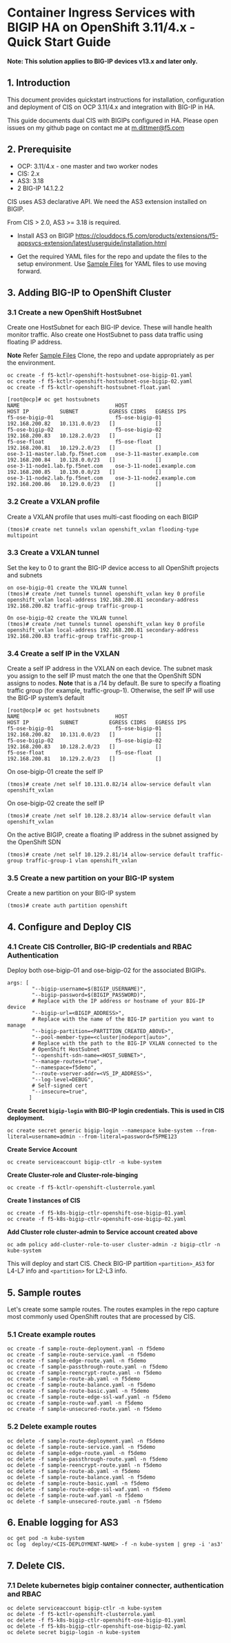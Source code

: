 # Container Ingress Services with BIGIP HA on OpenShift 3.11/4.x - Quick Start Guide 

**Note: This solution applies to BIG-IP devices v13.x and later only.**

## 1. Introduction

This document provides quickstart instructions for installation, configuration and deployment of CIS on OCP 3.11/4.x and integration with BIG-IP in HA.

This guide documents dual CIS with BIGIPs configured in HA. Please open issues on my github page on contact me at m.dittmer@f5.com


## 2. Prerequisite

* OCP: 3.11/4.x - one master and two worker nodes
* CIS: 2.x 
* AS3: 3.18
* 2 BIG-IP 14.1.2.2

CIS uses AS3 declarative API. We need the AS3 extension installed on BIGIP.

From CIS > 2.0, AS3 >= 3.18 is required.
 
* Install AS3 on BIGIP
https://clouddocs.f5.com/products/extensions/f5-appsvcs-extension/latest/userguide/installation.html

* Get the required YAML files for the repo and update the files to the setup environment.
Use [Sample Files](./) for YAML files to use moving forward.

## 3. Adding BIG-IP to OpenShift Cluster

### 3.1 Create a new OpenShift HostSubnet

Create one HostSubnet for each BIG-IP device. 
These will handle health monitor traffic. 
Also create one HostSubnet to pass data traffic using floating IP address. 

**Note** Refer [Sample Files](./)
Clone, the repo and update appropriately as per the environment.

```
oc create -f f5-kctlr-openshift-hostsubnet-ose-bigip-01.yaml
oc create -f f5-kctlr-openshift-hostsubnet-ose-bigip-02.yaml
oc create -f f5-kctlr-openshift-hostsubnet-float.yaml
```

```
[root@ocp]# oc get hostsubnets
NAME                               HOST                               HOST IP          SUBNET          EGRESS CIDRS   EGRESS IPS
f5-ose-bigip-01                    f5-ose-bigip-01                    192.168.200.82   10.131.0.0/23   []             []
f5-ose-bigip-02                    f5-ose-bigip-02                    192.168.200.83   10.128.2.0/23   []             []
f5-ose-float                       f5-ose-float                       192.168.200.81   10.129.2.0/23   []             []
ose-3-11-master.lab.fp.f5net.com   ose-3-11-master.example.com        192.168.200.84   10.128.0.0/23   []             []
ose-3-11-node1.lab.fp.f5net.com    ose-3-11-node1.example.com         192.168.200.85   10.130.0.0/23   []             []
ose-3-11-node2.lab.fp.f5net.com    ose-3-11-node2.example.com         192.168.200.86   10.129.0.0/23   []             []
```
### 3.2 Create a VXLAN profile

Create a VXLAN profile that uses multi-cast flooding on each BIGIP

```
(tmos)# create net tunnels vxlan openshift_vxlan flooding-type multipoint

```
### 3.3 Create a VXLAN tunnel

Set the key to 0 to grant the BIG-IP device access to all OpenShift projects and subnets

```
on ose-bigip-01 create the VXLAN tunnel
(tmos)# create /net tunnels tunnel openshift_vxlan key 0 profile openshift_vxlan local-address 192.168.200.81 secondary-address 192.168.200.82 traffic-group traffic-group-1
```
```
On ose-bigip-02 create the VXLAN tunnel
(tmos)# create /net tunnels tunnel openshift_vxlan key 0 profile openshift_vxlan local-address 192.168.200.81 secondary-address 192.168.200.83 traffic-group traffic-group-1
```
### 3.4 Create a self IP in the VXLAN

Create a self IP address in the VXLAN on each device. The subnet mask you assign to the self IP must match the one that the OpenShift SDN assigns to nodes. **Note** that is a /14 by default. Be sure to specify a floating traffic group (for example, traffic-group-1). Otherwise, the self IP will use the BIG-IP system’s default

```
[root@ocp]# oc get hostsubnets
NAME                               HOST                               HOST IP          SUBNET          EGRESS CIDRS   EGRESS IPS
f5-ose-bigip-01                    f5-ose-bigip-01                    192.168.200.82   10.131.0.0/23   []             []
f5-ose-bigip-02                    f5-ose-bigip-02                    192.168.200.83   10.128.2.0/23   []             []
f5-ose-float                       f5-ose-float                       192.168.200.81   10.129.2.0/23   []             []
```
On ose-bigip-01 create the self IP
```
(tmos)# create /net self 10.131.0.82/14 allow-service default vlan openshift_vxlan
```
On ose-bigip-02 create the self IP
```
(tmos)# create /net self 10.128.2.83/14 allow-service default vlan openshift_vxlan
```
On the active BIGIP, create a floating IP address in the subnet assigned by the OpenShift SDN
```
(tmos)# create /net self 10.129.2.81/14 allow-service default traffic-group traffic-group-1 vlan openshift_vxlan
```
### 3.5 Create a new partition on your BIG-IP system

Create a new partition on your BIG-IP system
```
(tmos)# create auth partition openshift
```

## 4. Configure and Deploy CIS

### 4.1 Create CIS Controller, BIG-IP credentials and RBAC Authentication

Deploy both ose-bigip-01 and ose-bigip-02 for the associated BIGIPs.

```
args: [
        "--bigip-username=$(BIGIP_USERNAME)",
        "--bigip-password=$(BIGIP_PASSWORD)",
        # Replace with the IP address or hostname of your BIG-IP device
        "--bigip-url=<BIGIP_ADDRESS>",
        # Replace with the name of the BIG-IP partition you want to manage
        "--bigip-partition=<PARTITION_CREATED_ABOVE>",
        "--pool-member-type=<cluster|nodeport|auto>",
        # Replace with the path to the BIG-IP VXLAN connected to the
        # OpenShift HostSubnet
        "--openshift-sdn-name=<HOST_SUBNET>",
        "--manage-routes=true",
        "--namespace=f5demo",
        "--route-vserver-addr=<VS_IP_ADDRESS>",
        "--log-level=DEBUG",
        # Self-signed cert
        "--insecure=true",
       ] 
```

**Create Secret `bigip-login` with BIG-IP login credentials. This is used in CIS deployment.**

```
oc create secret generic bigip-login --namespace kube-system --from-literal=username=admin --from-literal=password=f5PME123
```

**Create Service Account**
```
oc create serviceaccount bigip-ctlr -n kube-system
```

**Create Cluster-role and Cluster-role-binging**
```
oc create -f f5-kctlr-openshift-clusterrole.yaml
```

**Create 1 instances of CIS**
```
oc create -f f5-k8s-bigip-ctlr-openshift-ose-bigip-01.yaml
oc create -f f5-k8s-bigip-ctlr-openshift-ose-bigip-02.yaml
```

**Add Cluster role cluster-admin to Service account created above**
``` 
oc adm policy add-cluster-role-to-user cluster-admin -z bigip-ctlr -n kube-system
```

This will deploy and start CIS. Check BIG-IP partition `<partition>_AS3` for L4-L7 info and `<partition>` for L2-L3 info. 

## 5. Sample routes 

Let's create some sample routes. The routes examples in the repo capture most commonly used OpenShift routes that are processed by CIS.

### 5.1 Create example routes
```
oc create -f sample-route-deployment.yaml -n f5demo
oc create -f sample-route-service.yaml -n f5demo
oc create -f sample-edge-route.yaml -n f5demo
oc create -f sample-passthrough-route.yaml -n f5demo
oc create -f sample-reencrypt-route.yaml -n f5demo
oc create -f sample-route-ab.yaml -n f5demo
oc create -f sample-route-balance.yaml -n f5demo
oc create -f sample-route-basic.yaml -n f5demo
oc create -f sample-route-edge-ssl-waf.yaml -n f5demo
oc create -f sample-route-waf.yaml -n f5demo
oc create -f sample-unsecured-route.yaml -n f5demo
```

### 5.2 Delete example routes

```
oc delete -f sample-route-deployment.yaml -n f5demo
oc delete -f sample-route-service.yaml -n f5demo
oc delete -f sample-edge-route.yaml -n f5demo
oc delete -f sample-passthrough-route.yaml -n f5demo
oc delete -f sample-reencrypt-route.yaml -n f5demo
oc delete -f sample-route-ab.yaml -n f5demo
oc delete -f sample-route-balance.yaml -n f5demo
oc delete -f sample-route-basic.yaml -n f5demo
oc delete -f sample-route-edge-ssl-waf.yaml -n f5demo
oc delete -f sample-route-waf.yaml -n f5demo
oc delete -f sample-unsecured-route.yaml -n f5demo
``` 

## 6. Enable logging for AS3

```
oc get pod -n kube-system
oc log  deploy/<CIS-DEPLOYMENT-NAME> -f -n kube-system | grep -i 'as3'
```
## 7. Delete CIS.

### 7.1 Delete kubernetes bigip container connecter, authentication and RBAC
```
oc delete serviceaccount bigip-ctlr -n kube-system
oc delete -f f5-kctlr-openshift-clusterrole.yaml
oc delete -f f5-k8s-bigip-ctlr-openshift-ose-bigip-01.yaml
oc delete -f f5-k8s-bigip-ctlr-openshift-ose-bigip-02.yaml
oc delete secret bigip-login -n kube-system
```
